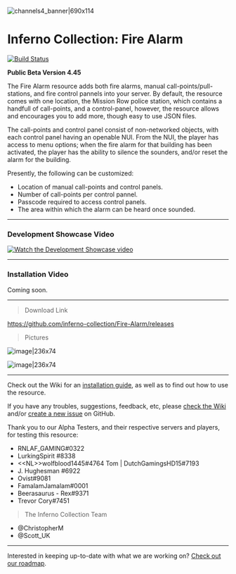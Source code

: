 ![channels4_banner|690x114](https://forum.fivem.net/uploads/default/original/3X/d/0/d0fd187ff9cd973629285319cc875f2ba479815f.jpeg) 
# Inferno Collection: Fire Alarm
[![Build Status](https://travis-ci.com/inferno-collection/Fire-Alarm.svg?branch=master)](https://travis-ci.com/inferno-collection/Fire-Alarm)

__Public Beta Version 4.45__

The Fire Alarm resource adds both fire alarms, manual call-points/pull-stations, and fire control pannels into your server. By default, the resource comes with one location, the Mission Row police station, which contains a handfull of call-points, and a control-panel, however, the resource allows and encourages you to add more, though easy to use JSON files.

The call-points and control panel consist of non-networked objects, with each control panel having an openable NUI. From the NUI, the player has access to menu options; when the fire alarm for that building has been activated, the player has the ability to silence the sounders, and/or reset the alarm for the building.

Presently, the following can be customized:
- Location of manual call-points and control panels.
- Number of call-points per control pannel.
- Passcode required to access control panels.
- The area within which the alarm can be heard once sounded.

***
### Development Showcase Video
[![Watch the Development Showcase video](https://img.youtube.com/vi/UQ35mOiGYq4/maxresdefault.jpg)](https://www.youtube.com/watch?v=UQ35mOiGYq4)
***
### Installation Video
Coming soon.
***

> Download Link

https://github.com/inferno-collection/Fire-Alarm/releases

> Pictures

![image|236x74](https://i.ibb.co/KVCny6c/locked.png)

![image|236x74](https://i.ibb.co/2jT45jn/c49d1ae6537ddfc0cf352cdaa22302bc7c3e77fc-2-690x277.png)

***
Check out the Wiki for an [installation guide](https://github.com/inferno-collection/Fire-Alarm/wiki/Installation-Guide), as well as to find out how to use the resource.

If you have any troubles, suggestions, feedback, etc, please [check the Wiki](https://github.com/inferno-collection/Fire-Alarm/wiki) and/or [create a new issue](https://github.com/inferno-collection/Fire-Alarm/issues/new) on GitHub.

Thank you to our Alpha Testers, and their respective servers and players, for testing this resource:
* RNLAF_GAMING#0322
* LurkingSpirit #8338
* <\<NL>>wolfblood1445#4764 Tom | DutchGamingsHD15#7193
* J. Hughesman #6922
* Ovist#9081
* FamalamJamalam#0001
* Beerasaurus - Rex#9371
* Trevor Cory#7451

> The Inferno Collection Team
* @ChristopherM
* @Scott_UK 
***
Interested in keeping up-to-date with what we are working on? [Check out our roadmap](https://inferno-collection.com/roadmap).

